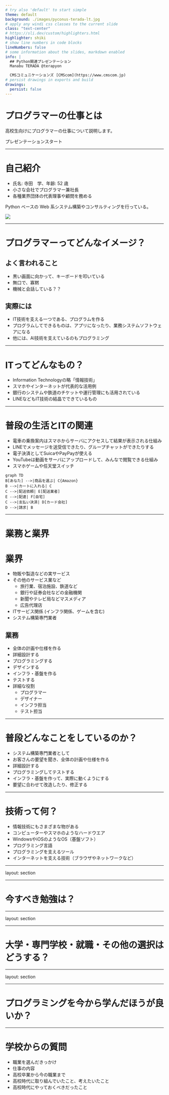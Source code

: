 ```yaml
---
# try also 'default' to start simple
theme: default
background: ./images/pyconus-terada-lt.jpg
# apply any windi css classes to the current slide
class: "text-center"
# https://sli.dev/custom/highlighters.html
highlighter: shiki
# show line numbers in code blocks
lineNumbers: false
# some information about the slides, markdown enabled
info: |
  ## Python関連プレゼンテーション
  Manabu TERADA @terapyon

  CMSコミュニケーションズ [CMScom](https://www.cmscom.jp)
# persist drawings in exports and build
drawings:
  persist: false
---
```


# プログラマーの仕事とは

高校生向けにプログラマーの仕事について説明します。

<div class="pt-12">
  <span @click="$slidev.nav.next" class="px-2 py-1 rounded cursor-pointer" hover="bg-white bg-opacity-10">
    プレゼンテーションスタート <carbon:arrow-right class="inline"/>
  </span>
</div>

<div class="abs-br m-6 flex gap-2">
  <a href="https://twitter.com/terapyon" target="_blank" alt="GitHub"
    class="text-xl icon-btn opacity-50 !border-none !hover:text-white">
    <carbon-logo-twitter />
  </a>
  <a href="https://github.com/terapyon/slides" target="_blank" alt="GitHub"
    class="text-xl icon-btn opacity-50 !border-none !hover:text-white">
    <carbon-logo-github />
  </a>
</div>

---

# 自己紹介

- 氏名: 寺田　学、年齢: 52 歳
- 小さな会社でプログラマー兼社長
- 各種業界団体の代表理事や顧問を務める

Python ベースの Web 系システム構築やコンサルティングを行っている。

<img src="images/me-main.jpg">

---

# プログラマーってどんなイメージ？

<div grid="~ cols-2 gap-4">
<div>

## よく言われること

- 黒い画面に向かって、キーボードを叩いている
- 無口で、寡黙
- 機械と会話している？？

</div>
<div v-click>

## 実際には

- IT技術を支える一つである、プログラムを作る
- プログラムしてできるものは、アプリになったり、業務システムソフトウェアになる
- 他には、AI技術を支えているのもプログラミング

</div>
</div>

---

# ITってどんなもの？

- Information Technologyの略「情報技術」
- スマホやインターネットが代表的な活用例
- 銀行のシステムや鉄道のチケットや運行管理にも活用されている
- LINEなどもIT技術の結晶でできているもの

---

# 普段の生活とITの関連

<div grid="~ cols-2 gap-4">
<div>

- 電車の乗換案内はスマホからサーバにアクセスして結果が表示される仕組み
- LINEでメッセージを送受信できたり、グループチャットができたりする
- 電子決済としてSuicaやPayPayが使える
- YouTubeは動画をサーバにアップロードして、みんなで閲覧できる仕組み
- スマホゲームや任天堂スイッチ

<mdi-train class="text-7xl text-green-400 mx-2"/>
<logos-twitter class="text-7xl text-red-400 mx-2"/>
<mdi-nintendo-switch class="text-7xl mx-2" />
<mdi-credit-card-edit-outline class="text-8xl text-black-400 mx-2"/>
<logos-apple-pay class="text-8xl text-red-400 mx-2"/>
<logos-youtube class="text-8xl text-red-400 mx-2"/>


</div>

<div v-click>

```mermaid {theme: 'neutral', scale: 1.0}
graph TD
B[あなた] -->|商品を選ぶ| C{Amazon}
B -->|カートに入れる| C
C -->|配送依頼| E[配送業者]
E -->|配達| F[自宅]
C -->|支払い決済| D[カード会社]
D -->|請求| B

```
</div>
</div>

---

# 業務と業界

<div grid="~ cols-2 gap-4">
<div>

# 業界

- 物販や製造などの実サービス
- その他のサービス業など
    - 旅行業、宿泊施設、鉄道など
    - 銀行や証券会社などの金融機関
    - 新聞やテレビ局などマスメディア
    - 広告代理店
- ITサービス関係 (インフラ関係、ゲームを含む)
- システム構築専門業者


</div>
<div v-click>

## 業務

- 全体の計画や仕様を作る
- 詳細設計する
- プログラミングする
- デザインする
- インフラ・基盤を作る
- テストする
- 詳細な役割
    - プログラマー
    - デザイナー
    - インフラ担当
    - テスト担当

  
</div>
</div>

---

# 普段どんなことをしているのか？

- システム構築専門業者として
- お客さんの要望を聞き、全体の計画や仕様を作る
- 詳細設計する
- プログラミングしてテストする
- インフラ・基盤を作って、実際に動くようにする
- 要望に合わせて改造したり、修正する

---

# 技術って何？

- 情報技術にもさまざまな物がある
- コンピューターやスマホのようなハードウエア
- WindowsやiOSのようなOS（基盤ソフト）
- プログラミング言語
- プログラミングを支えるツール
- インターネットを支える技術（ブラウザやネットワークなど）


---
layout: section

---

# 今すべき勉強は？

<!--
- 好きなことからやれば良いと思う
- すぐに何かを作りたいなら
    - プログラミング言語やツールなどを学んで何かを作ってみる
- じっくりやるなら
    - 変化の少ない基盤やベース技術を学ぶ
- IT技術にすぐに興味が持てないなら
    - 数学や物理といった基礎学力
- それもイマイチっていう人は
    - 国語や英語、社会でも良いので何かしらの学力を付けておく
    - 実際には仕様を書いたり、ドキュメント（技術文書など）を読むことが多いので言語や裏にある社会的な考え方は役に立つ
-->

---
layout: section

---

# 大学・専門学校・就職・その他の選択はどうする？


<!--
- 具体的に勉強したいものがある人
    - 大学の工学部などの情報工学科を目指す
    - 専門学校で技術を学ぶ
- そこまで具体的に決まっていないなら
    - 大学で幅広い知識を学び、その上で次の道を考えるのが良いと思う
- もし、プログラミング力などに自身があり、勉強よりも実践って思っている人は
    - 就職をして、力を付けていく
-->

---
layout: section

---

# プログラミングを今から学んだほうが良いか？


<!--
- いずれやることになるし、高校でも少しややることになる
- 嫌いになると辛いので、好きになれるように勉強できると良いとは思う
- ただ、すぐになんでもできるようになるわけではないので、頑張って着実に継続する必要がある
-->

---

# 学校からの質問

- 職業を選んだきっかけ
- 仕事の内容
- 高校卒業から今の職業まで
- 高校時代に取り組んでいたこと、考えたいたこと
- 高校時代にやっておくべきだったこと

<!--

- 職業を選んだきっかけ
    - 元々、電機制御メーカーの営業だった。
    - 大規模な設備投資などに影響される分野でつまらなくなった。さらに自分で物を作りたくなったので、プログラミングを勉強してプロのプログラマーになった
- 仕事の内容
    - 上記で回答済み
- 高校卒業から今の職業まで
    - 高校3年生は理系でした。
    - 専門学校に行こうかと思っていたが、高校の先生と親に強く押されて、工学部電気工学科に行った
    - 大学時代に強く挫折をし電気などの技術を離れたかったが、大学の教授に言われて、言葉は知っているので、メーカー営業の道へ行ったらどうだと言われた
    - 就職難が始まったときだったので大変だったが、30人程度のベンチャー系電機制御メーカの営業になる
    - IT系が楽しそうに見えた（2003年ごろ）
    - プログラミングを勉強して、専門性の高いシステム構築専門業を起業した
    - コミュニティなどを積極的に牽引して、さまざまな役割をもらった
    - 今は、業界団体の代表理事や顧問理事をやったり、大学で客員准教授をやることになった
- 高校時代に取り組んでいたこと、考えたいたこと
    - 写真部や生徒会で活動していた
    - 数学と物理は勉強していた
    - 英語は苦手で大変だったし、国語は全く興味を持たなかった
    - カメラ屋でアルバイト
- 高校時代にやっておくべきだったこと
    - 本を読む
    - 勉強できる力を付ける。（大学に行って挫折しなかったと思う）
-->

